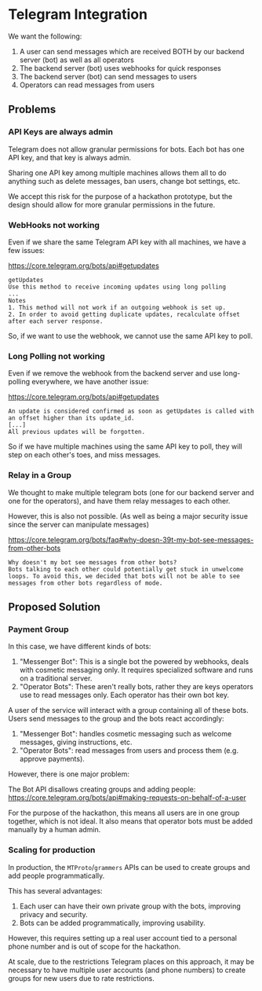 # Telegram Integration

We want the following:

1. A user can send messages which are received BOTH by our backend server (bot) as well as all operators
2. The backend server (bot) uses webhooks for quick responses
3. The backend server (bot) can send messages to users
4. Operators can read messages from users

## Problems

### API Keys are always admin

Telegram does not allow granular permissions for bots. Each bot has one API key, and that key is always admin.

Sharing one API key among multiple machines allows them all to do anything such as delete messages, ban users, change bot settings, etc.

We accept this risk for the purpose of a hackathon prototype, but the design should allow for more granular permissions in the future.

### WebHooks not working

Even if we share the same Telegram API key with all machines, we have a few issues:

https://core.telegram.org/bots/api#getupdates

```
getUpdates
Use this method to receive incoming updates using long polling
...
Notes
1. This method will not work if an outgoing webhook is set up.
2. In order to avoid getting duplicate updates, recalculate offset after each server response.
```

So, if we want to use the webhook, we cannot use the same API key to poll.

### Long Polling not working

Even if we remove the webhook from the backend server and use long-polling everywhere, we have another issue:

https://core.telegram.org/bots/api#getupdates

```
An update is considered confirmed as soon as getUpdates is called with an offset higher than its update_id.
[...]
All previous updates will be forgotten.
```

So if we have multiple machines using the same API key to poll, they will step on each other's toes, and miss messages.


### Relay in a Group

We thought to make multiple telegram bots (one for our backend server and one for the operators), and have them relay messages to each other.

However, this is also not possible. (As well as being a major security issue since the server can manipulate messages)

https://core.telegram.org/bots/faq#why-doesn-39t-my-bot-see-messages-from-other-bots

```
Why doesn't my bot see messages from other bots?
Bots talking to each other could potentially get stuck in unwelcome loops. To avoid this, we decided that bots will not be able to see messages from other bots regardless of mode.
```

## Proposed Solution

### Payment Group

In this case, we have different kinds of bots:

1. "Messenger Bot": This is a single bot the powered by webhooks, deals with cosmetic messaging only. It requires specialized software and runs on a traditional server.
2. "Operator Bots": These aren't really bots, rather they are keys operators use to read messages only. Each operator has their own bot key.

A user of the service will interact with a group containing all of these bots. Users send messages to the group and the bots react accordingly:

1. "Messenger Bot": handles cosmetic messaging such as welcome messages, giving instructions, etc.
2. "Operator Bots": read messages from users and process them (e.g. approve payments).

However, there is one major problem:

The Bot API disallows creating groups and adding people: https://core.telegram.org/bots/api#making-requests-on-behalf-of-a-user

For the purpose of the hackathon, this means all users are in one group together, which is not ideal. It also means that operator bots must be added manually by a human admin.

### Scaling for production

In production, the `MTProto`/`grammers` APIs can be used to create groups and add people programmatically.

This has several advantages:

1. Each user can have their own private group with the bots, improving privacy and security.
2. Bots can be added programmatically, improving usability.

However, this requires setting up a real user account tied to a personal phone number and is out of scope for the hackathon.

At scale, due to the restrictions Telegram places on this approach, it may be necessary to have multiple user accounts (and phone numbers) to create groups for new users due to rate restrictions.
